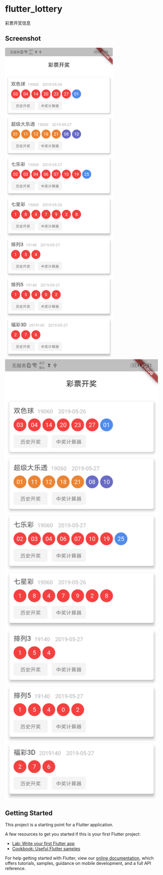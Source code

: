 # flutter_lottery

彩票开奖信息

## Screenshot
![](screenshot/694C622BC12224B8B9DDF2152464294D.jpg)
<img src="screenshot/694C622BC12224B8B9DDF2152464294D.jpg" width="720" align=center />

## Getting Started

This project is a starting point for a Flutter application.

A few resources to get you started if this is your first Flutter project:

- [Lab: Write your first Flutter app](https://flutter.dev/docs/get-started/codelab)
- [Cookbook: Useful Flutter samples](https://flutter.dev/docs/cookbook)

For help getting started with Flutter, view our 
[online documentation](https://flutter.dev/docs), which offers tutorials, 
samples, guidance on mobile development, and a full API reference.
